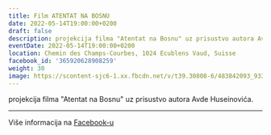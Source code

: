 ```yaml
---
title: Film ATENTAT NA BOSNU
date: 2022-05-14T19:00:00+0200
draft: false
description: projekcija filma "Atentat na Bosnu" uz prisustvo autora Avde Huseinovića.
eventDate: 2022-05-14T19:00:00+0200
location: Chemin des Champs-Courbes, 1024 Ecublens Vaud, Suisse
facebook_id: '365920628908259'
weight: 30
image: https://scontent-sjc6-1.xx.fbcdn.net/v/t39.30808-6/483842093_9330013443761058_8599832410174975788_n.jpg?_nc_cat=104&ccb=1-7&_nc_sid=9e60e4&_nc_ohc=9zTXiQdGym0Q7kNvwEbDlD5&_nc_oc=AdnFf6UJdE6CP34QbdaQnQvGuH3_tplLMMQN-0FFUjRsYLlf5Xv8uXf_ZILnSu_lWwI&_nc_zt=23&_nc_ht=scontent-sjc6-1.xx&edm=ABTKTjYEAAAA&_nc_gid=ij-Ntx1DKG2o_fIEn_UvlQ&_nc_tpa=Q5bMBQGE1DV4jHO2Jvj9KpWh7e89FfjHljm0IvYkbnLnX-U3-dIyX8wHyMQoM7xOzmbpYKbQn-hlxzXA9Q&oh=00_Aff8KaGDk7ZPHhvK6KRPcHD_G8j5OXiTBc-0iug_-9FMLA&oe=68FF6153
---
```


projekcija filma "Atentat na Bosnu" uz prisustvo autora Avde Huseinovića.

---

Više informacija na [Facebook-u](https://facebook.com/events/365920628908259)